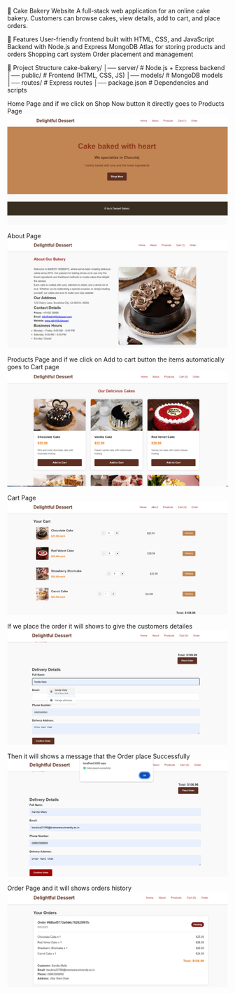 🍰 Cake Bakery Website
A full-stack web application for an online cake bakery. Customers can browse cakes, view details, add to cart, and place orders.

🚀 Features
User-friendly frontend built with HTML, CSS, and JavaScript
Backend with Node.js and Express
MongoDB Atlas for storing products and orders
Shopping cart system
Order placement and management

📂 Project Structure
cake-bakery/
│── server/        # Node.js + Express backend
│── public/        # Frontend (HTML, CSS, JS)
│── models/        # MongoDB models
│── routes/        # Express routes
│── package.json   # Dependencies and scripts



Home Page and if we click on Shop Now button it directly goes to Products Page
![image alt](https://github.com/ishitasahoo930/Online-Cake-Bakery-Website/blob/e474f3c80e99e26fa41c39bc17e770a0852ca214/Screenshot%202025-09-05%20200234.png)

About Page
![image alt](https://github.com/ishitasahoo930/Online-Cake-Bakery-Website/blob/b791d9e75935e2c3a0d4dd1b5509bedcf1f52c91/Screenshot%202025-09-05%20200308.png)

Products Page and if we click on Add to cart button the items automatically goes to Cart page
![image alt](https://github.com/ishitasahoo930/Online-Cake-Bakery-Website/blob/4ca1ae7393199fcd9ef420b9f300d83e175f7bf6/Screenshot%202025-09-05%20200424.png)

Cart Page
![image alt](https://github.com/ishitasahoo930/Online-Cake-Bakery-Website/blob/4986c1ff827bdca40f123189bbdbea628f6ba1e5/Screenshot%202025-09-05%20200531.png)

If we place the order it will shows to give the customers detailes 
![image alt](https://github.com/ishitasahoo930/Online-Cake-Bakery-Website/blob/da46a0539a2acbb636f6fe3b5ad30601618c46b6/Screenshot%202025-09-05%20200620.png)

Then it will shows a message that the Order place Successfully
![image alt](https://github.com/ishitasahoo930/Online-Cake-Bakery-Website/blob/050f4b5941fa35286a41d56c681610c05045e396/Screenshot%202025-09-05%20200717.png)

Order Page and it will shows orders history
![image alt](https://github.com/ishitasahoo930/Online-Cake-Bakery-Website/blob/2f999329d4862f54004ce8dff7a2f7a35bdf416c/Screenshot%202025-09-05%20200738.png)
